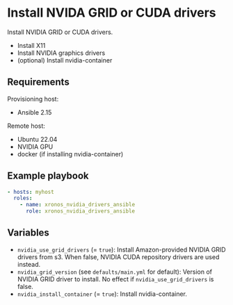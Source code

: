 # Install NVIDA GRID or CUDA drivers

Install NVIDIA GRID or CUDA drivers.

- Install X11
- Install NVIDIA graphics drivers
- (optional) Install nvidia-container

## Requirements

Provisioning host:

- Ansible 2.15

Remote host:

- Ubuntu 22.04
- NVIDIA GPU
- docker (if installing nvidia-container)

## Example playbook

```yaml
- hosts: myhost
  roles:
    - name: xronos_nvidia_drivers_ansible
      role: xronos_nvidia_drivers_ansible
```

## Variables

- `nvidia_use_grid_drivers` (= `true`): Install Amazon-provided NVIDIA GRID drivers from s3. When false, NVIDIA CUDA repository drivers are used instead.
- `nvidia_grid_version` (see `defaults/main.yml` for default): Version of NVIDIA GRID driver to install. No effect if `nvidia_use_grid_drivers` is false.
- `nvidia_install_container` (= `true`): Install nvidia-container.

